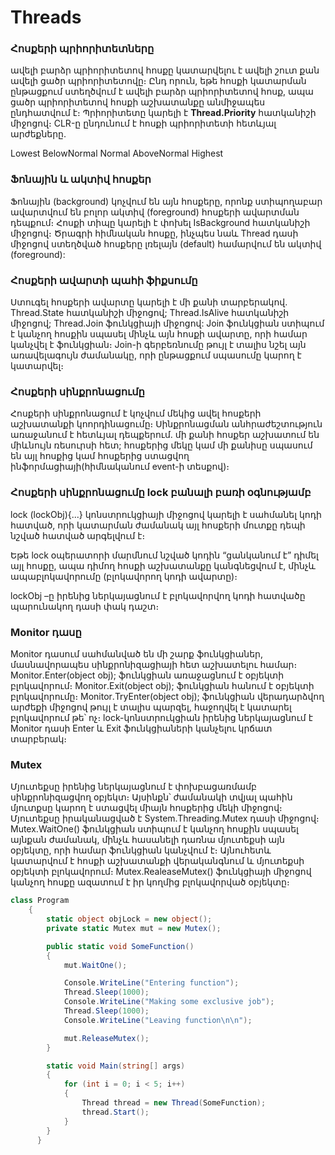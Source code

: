 # Threads


### Հոսքերի պրիորիտետները
ավելի բարձր պրիորիտետով հոսքը կատարվելու է ավելի շուտ քան ավելի ցածր պրիորիտետովը։ Ընդ որուն, եթե հոսքի կատարման ընթացքում ստեղծվում է ավելի բարձր պրիորիտետով հոսք, ապա ցածր պրիորիտետով հոսքի աշխատանքը անմիջապես ընդհատվում է։
Պրիորիտետը կարելի է **Thread.Priority** հատկանիշի միջոցով։
CLR-ը ընդունում է հոսքի պրիորիտետի հետևյալ արժեքները․

Lowest
BelowNormal
Normal
AboveNormal
Highest

### Ֆոնային և ակտիվ հոսքեր
Ֆոնային (background) կոչվում են այն հոսքերը, որոնք ստիպողաբար ավարտվում են բոլոր ակտիվ (foreground) հոսքերի ավարտման դեպքում։
Հոսքի տիպը կարելի է փոխել IsBackground հատկանիշի միջոցով։
Ծրագրի հիմնական հոսքը, ինչպես նաև Thread դասի միջոցով ստեղծված հոսքերը լռելայն (default) համարվում են ակտիվ (foreground):

### Հոսքերի ավարտի պահի ֆիքսումը
Ստուգել հոսքերի ավարտը կարելի է մի քանի տարբերակով․
Thread.State հատկանիշի միջոցով;
Thread.IsAlive հատկանիշի միջոցով;
Thread․Join ֆունկցիայի միջոցով:
Join ֆունկցիան ստիպում է կանչող հոսքին սպասել մինչև այն հոսքի ավարտը, որի համար կանչվել է ֆունկցիան։ Join-ի գերբեռնումը թույլ է տալիս նշել այն առավելագույն ժամանակը, որի ընթացքում սպասումը կարող է կատարվել։

### Հոսքերի սինքրոնացումը
Հոսքերի սինքրոնացում է կոչվում մեկից ավել հոսքերի աշխատանքի կոորդինացումը։ Սինքրոնացման անհրաժեշտություն առաջանում է հետևյալ դեպքերում․
մի քանի հոսքեր աշխատում են միևնույն ռեսուրսի հետ;
հոսքերից մեկը կամ մի քանիսը սպասում են այլ հոսքից կամ հոսքերից ստացվող ինֆորմացիայի(հիմնականում event-ի տեսքով)։

### Հոսքերի սինքրոնացումը lock բանալի բառի օգնությամբ
lock (lockObj){...} կոնստրուկցիայի միջոցով կարելի է սահմանել կոդի հատված, որի կատարման ժամանակ այլ հոսքերի մուտքը դեպի նշված հատված արգելվում է։

Եթե lock օպերատորի մարմնում նշված կոդին “ցանկանում է”  դիմել այլ հոսքը, ապա դիմող հոսքի աշխատանքը կանգնեցվում է, մինչև ապաբլոկավորումը (բլոկավորող կոդի ավարտը)։

lockObj –ը իրենից ներկայացնում է բլոկավորվող կոդի հատվածը պարունակող դասի փակ դաշտ։
### Monitor դասը
Monitor դասում սահմանված են մի շարք ֆունկցիաներ, մասնավորապես սինքրոնիզացիայի հետ աշխատելու համար։
Monitor․Enter(object obj); ֆունկցիան առաջացնում է օբյեկտի բլոկավորում։
Monitor․Exit(object obj); ֆունկցիան հանում է օբյեկտի բլոկավորումը։
Monitor․TryEnter(object obj); ֆունկցիան վերադարձվող արժեքի միջոցով թույլ է տալիս պարզել, հաջողվել է կատարել բլոկավորում թե՝ ոչ։
lock-կոնստրուկցիան իրենից ներկայացնում է Monitor դասի Enter և Exit ֆունկցիաների կանչելու կրճատ տարբերակ։ 




### Mutex
Մյուտեքսը իրենից ներկայացնում է փոխբացառմամբ սինքրոնիզացվող օբյեկտ։ Այսինքն՝ ժամանակի տվյալ պահին մյուտքսը կարող է ստացվել միայն հոսքերից մեկի միջոցով։
Մյուտեքսը իրականացված է System.Threading.Mutex դասի միջոցով։
Mutex.WaitOne() ֆունկցիան ստիպում է կանչող հոսքին սպասել այնքան ժամանակ, մինչև հասանելի դառնա մյուտեքսի այն օբյեկտը, որի համար ֆունկցիան կանչվում է։ Այնուհետև կատարվում է հոսքի աշխատանքի վերականգնում և մյուտեքսի օբյեկտի բլոկավորում։
Mutex.RealeaseMutex() ֆունկցիայի միջոցով կանչող հոսքը ազատում է  իր կողմից բլոկավորված օբյեկտը։

```C#
class Program
    {
        static object objLock = new object();
        private static Mutex mut = new Mutex();

        public static void SomeFunction()
        {
            mut.WaitOne();

            Console.WriteLine("Entering function");
            Thread.Sleep(1000);
            Console.WriteLine("Making some exclusive job");
            Thread.Sleep(1000);
            Console.WriteLine("Leaving function\n\n");

            mut.ReleaseMutex();
        }

        static void Main(string[] args)
        {
            for (int i = 0; i < 5; i++)
            {
                Thread thread = new Thread(SomeFunction);
                thread.Start();
            }
        }
      }
```
